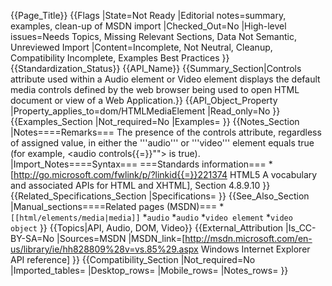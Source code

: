 {{Page_Title}}
{{Flags
|State=Not Ready
|Editorial notes=summary, examples, clean-up of MSDN import
|Checked_Out=No
|High-level issues=Needs Topics, Missing Relevant Sections, Data Not Semantic, Unreviewed Import
|Content=Incomplete, Not Neutral, Cleanup, Compatibility Incomplete, Examples Best Practices
}}
{{Standardization_Status}}
{{API_Name}}
{{Summary_Section|Controls attribute used within a Audio element or Video element displays the default media controls defined by the web browser being used to open HTML document or view of a Web Application.}}
{{API_Object_Property
|Property_applies_to=dom/HTMLMediaElement
|Read_only=No
}}
{{Examples_Section
|Not_required=No
|Examples=
}}
{{Notes_Section
|Notes====Remarks===
The presence of the controls attribute, regardless of assigned value, in either the '''audio''' or '''video''' element equals true (for example, &lt;audio controls{{=}}""&gt;  is true).
|Import_Notes====Syntax===
===Standards information===
*[http://go.microsoft.com/fwlink/p/?linkid{{=}}221374 HTML5 A vocabulary and associated APIs for HTML and XHTML], Section 4.8.9.10
}}
{{Related_Specifications_Section
|Specifications=
}}
{{See_Also_Section
|Manual_sections====Related pages (MSDN)===
*<code>[[html/elements/media|media]]</code>
*<code>audio</code>
*<code>audio</code>
*<code>video element</code>
*<code>video object</code>
}}
{{Topics|API, Audio, DOM, Video}}
{{External_Attribution
|Is_CC-BY-SA=No
|Sources=MSDN
|MSDN_link=[http://msdn.microsoft.com/en-us/library/ie/hh828809%28v=vs.85%29.aspx Windows Internet Explorer API reference]
}}
{{Compatibility_Section
|Not_required=No
|Imported_tables=
|Desktop_rows=
|Mobile_rows=
|Notes_rows=
}}